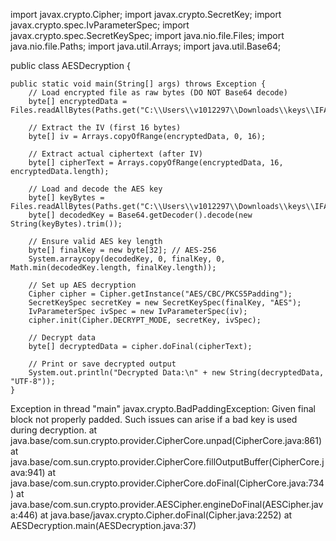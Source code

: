 import javax.crypto.Cipher;
import javax.crypto.SecretKey;
import javax.crypto.spec.IvParameterSpec;
import javax.crypto.spec.SecretKeySpec;
import java.nio.file.Files;
import java.nio.file.Paths;
import java.util.Arrays;
import java.util.Base64;

public class AESDecryption {

    public static void main(String[] args) throws Exception {
        // Load encrypted file as raw bytes (DO NOT Base64 decode)
        byte[] encryptedData = Files.readAllBytes(Paths.get("C:\\Users\\v1012297\\Downloads\\keys\\IFAMS_SCH10_20240331_002_Encrypted"));

        // Extract the IV (first 16 bytes)
        byte[] iv = Arrays.copyOfRange(encryptedData, 0, 16);

        // Extract actual ciphertext (after IV)
        byte[] cipherText = Arrays.copyOfRange(encryptedData, 16, encryptedData.length);

        // Load and decode the AES key
        byte[] keyBytes = Files.readAllBytes(Paths.get("C:\\Users\\v1012297\\Downloads\\keys\\IFAMS_SCH10_20240331_002_Dynamic_Key.key"));
        byte[] decodedKey = Base64.getDecoder().decode(new String(keyBytes).trim());

        // Ensure valid AES key length
        byte[] finalKey = new byte[32]; // AES-256
        System.arraycopy(decodedKey, 0, finalKey, 0, Math.min(decodedKey.length, finalKey.length));

        // Set up AES decryption
        Cipher cipher = Cipher.getInstance("AES/CBC/PKCS5Padding");
        SecretKeySpec secretKey = new SecretKeySpec(finalKey, "AES");
        IvParameterSpec ivSpec = new IvParameterSpec(iv);
        cipher.init(Cipher.DECRYPT_MODE, secretKey, ivSpec);

        // Decrypt data
        byte[] decryptedData = cipher.doFinal(cipherText);

        // Print or save decrypted output
        System.out.println("Decrypted Data:\n" + new String(decryptedData, "UTF-8"));
    }



Exception in thread "main" javax.crypto.BadPaddingException: Given final block not properly padded. Such issues can arise if a bad key is used during decryption.
	at java.base/com.sun.crypto.provider.CipherCore.unpad(CipherCore.java:861)
	at java.base/com.sun.crypto.provider.CipherCore.fillOutputBuffer(CipherCore.java:941)
	at java.base/com.sun.crypto.provider.CipherCore.doFinal(CipherCore.java:734)
	at java.base/com.sun.crypto.provider.AESCipher.engineDoFinal(AESCipher.java:446)
	at java.base/javax.crypto.Cipher.doFinal(Cipher.java:2252)
	at AESDecryption.main(AESDecryption.java:37)
